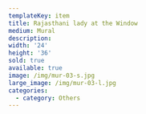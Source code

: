 ```yaml
---
templateKey: item
title: Rajasthani lady at the Window
medium: Mural
description:
width: '24'
height: '36'
sold: true
available: true
image: /img/mur-03-s.jpg
large_image: /img/mur-03-l.jpg
categories:
  - category: Others
---
```



